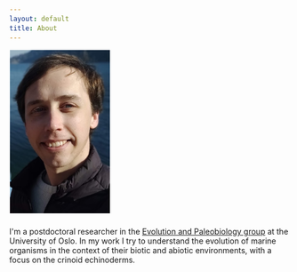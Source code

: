 ```yaml
---
layout: default
title: About
---
```



<img src="/assets/img/me.jpg"  style="clear:left: left;margin-left: 1px;margin-bottom: 7px; width: 180px;">

I'm a postdoctoral researcher in the <a href="https://www.nhm.uio.no/english/research/groups/epa/">Evolution and Paleobiology group</a> at the University of Oslo. In my work I try to understand the evolution of marine organisms in the context of their biotic and abiotic environments, with a focus on the crinoid echinoderms.
